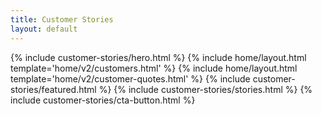 ```yaml
---
title: Customer Stories
layout: default
---
```


{% include customer-stories/hero.html %}
{% include home/layout.html template='home/v2/customers.html' %}
{% include home/layout.html template='home/v2/customer-quotes.html' %}
{% include customer-stories/featured.html %}
{% include customer-stories/stories.html %}
{% include customer-stories/cta-button.html %}